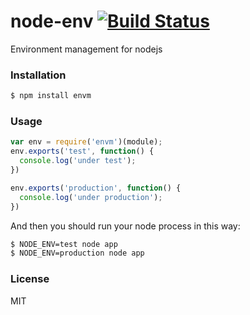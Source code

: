 node-env [![Build Status](https://travis-ci.org/yorkie/node-envm.png)](https://travis-ci.org/yorkie/node-envm)
============================================

Environment management for nodejs

### Installation

```bash
$ npm install envm
```

### Usage

```js
var env = require('envm')(module);
env.exports('test', function() {
  console.log('under test');
})

env.exports('production', function() {
  console.log('under production');
})
```

And then you should run your node process in this way:

```bash
$ NODE_ENV=test node app
$ NODE_ENV=production node app
```

### License

MIT
